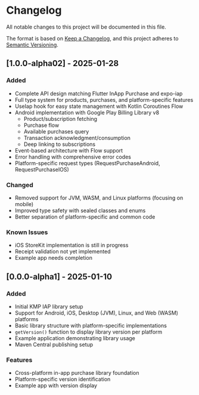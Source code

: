 # Changelog

All notable changes to this project will be documented in this file.

The format is based on [Keep a Changelog](https://keepachangelog.com/en/1.0.0/),
and this project adheres to [Semantic Versioning](https://semver.org/spec/v2.0.0.html).

## [1.0.0-alpha02] - 2025-01-28

### Added

- Complete API design matching Flutter InApp Purchase and expo-iap
- Full type system for products, purchases, and platform-specific features
- UseIap hook for easy state management with Kotlin Coroutines Flow
- Android implementation with Google Play Billing Library v8
  - Product/subscription fetching
  - Purchase flow
  - Available purchases query
  - Transaction acknowledgment/consumption
  - Deep linking to subscriptions
- Event-based architecture with Flow support
- Error handling with comprehensive error codes
- Platform-specific request types (RequestPurchaseAndroid, RequestPurchaseIOS)

### Changed

- Removed support for JVM, WASM, and Linux platforms (focusing on mobile)
- Improved type safety with sealed classes and enums
- Better separation of platform-specific and common code

### Known Issues

- iOS StoreKit implementation is still in progress
- Receipt validation not yet implemented
- Example app needs completion

## [0.0.0-alpha1] - 2025-01-10

### Added

- Initial KMP IAP library setup
- Support for Android, iOS, Desktop (JVM), Linux, and Web (WASM) platforms
- Basic library structure with platform-specific implementations
- `getVersion()` function to display library version per platform
- Example application demonstrating library usage
- Maven Central publishing setup

### Features

- Cross-platform in-app purchase library foundation
- Platform-specific version identification
- Example app with version display
